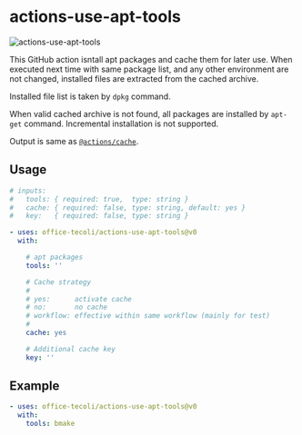# actions-use-apt-tools

![actions-use-apt-tools](https://github.com/office-tecoli/actions-use-apt-tools/actions/workflows/test.yml/badge.svg)

This GitHub action isntall apt packages and cache them for later use.
When executed next time with same package list, and any other
environment are not changed, installed files are extracted from the
cached archive.

Installed file list is taken by `dpkg` command.

When valid cached archive is not found, all packages are installed by
`apt-get` command.  Incremental installation is not supported.

Output is same as [`@actions/cache`](https://github.com/actions/cache).

## Usage

```yaml
# inputs:
#   tools: { required: true,  type: string }
#   cache: { required: false, type: string, default: yes }
#   key:   { required: false, type: string }

- uses: office-tecoli/actions-use-apt-tools@v0
  with:

    # apt packages
    tools: ''

    # Cache strategy
    #
    # yes:      activate cache
    # no:       no cache
    # workflow: effective within same workflow (mainly for test)
    #
    cache: yes

    # Additional cache key
    key: ''
```

## Example

```yaml
- uses: office-tecoli/actions-use-apt-tools@v0
  with:
    tools: bmake
```
